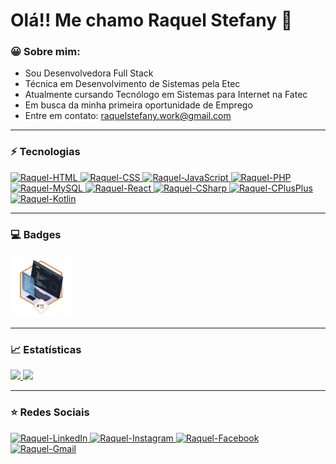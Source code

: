 <h1>
    Olá!! Me chamo Raquel Stefany 👋
</h1>

### 😀 Sobre mim:

- Sou Desenvolvedora Full Stack
- Técnica em Desenvolvimento de Sistemas pela Etec
- Atualmente cursando Tecnólogo em Sistemas para Internet na Fatec
- Em busca da minha primeira oportunidade de Emprego
- Entre em contato: raquelstefany.work@gmail.com

<hr>

### ⚡ Tecnologias

<a href="https://github.com/RaquelStefany">
    <img src="https://img.shields.io/badge/HTML5-E34F26?style=for-the-badge&logo=html5&logoColor=white" alt="Raquel-HTML"/>        
    <img src="https://img.shields.io/badge/CSS3-1572B6?style=for-the-badge&logo=css3&logoColor=white" alt="Raquel-CSS" />   
    <img src="https://img.shields.io/badge/JavaScript-F7DF1E?style=for-the-badge&logo=javascript&logoColor=black" alt="Raquel-JavaScript" />        
    <img src="https://img.shields.io/badge/PHP-777BB4?style=for-the-badge&logo=php&logoColor=white" alt="Raquel-PHP" />    
    <img src="https://img.shields.io/badge/MySQL-00000F?style=for-the-badge&logo=mysql&logoColor=white" alt="Raquel-MySQL" />
    <img src="https://img.shields.io/badge/React-20232A?style=for-the-badge&logo=react&logoColor=61DAFB" alt="Raquel-React" />
    <img src="https://img.shields.io/badge/C%23-239120?style=for-the-badge&logo=c-sharp&logoColor=white" alt="Raquel-CSharp" />
    <img src="https://img.shields.io/badge/C%2B%2B-00599C?style=for-the-badge&logo=c%2B%2B&logoColor=white" alt="Raquel-CPlusPlus" />
    <img src="https://img.shields.io/badge/Kotlin-0095D5?&style=for-the-badge&logo=kotlin&logoColor=white" alt="Raquel-Kotlin" />
</a>

<hr>

### 💻 Badges

<img src="./images/aluraChallengeProject1.png" width="100px" alt="Raquel-Badge do Alura Challenge Projeto 1!"/>

<hr>

### 📈 Estatísticas

<a href="https://github.com/RaquelStefany">
    <img height="200em" src="https://github-readme-stats.vercel.app/api/top-langs/?username=RaquelStefany&layout=compact&langs_count=10&theme=github_dark">
    <img height="200em" src="https://github-readme-stats.vercel.app/api?username=RaquelStefany&show_icons=true&theme=github_dark&include_all_commits=true&count_private=true"/>
</a>

<hr>

### ⭐ Redes Sociais

<div>
    <a href="https://www.linkedin.com/in/raquel-stefany-generoso-rodrigues-a51a7a201/" target="_blank">
        <img src="https://img.shields.io/badge/LinkedIn-0077B5?style=for-the-badge&logo=linkedin&logoColor=white" alt="Raquel-LinkedIn"/>
    </a>      
    <a href="https://www.instagram.com/raquelrodriguez013/" target="_blank">
        <img src="https://img.shields.io/badge/Instagram-E4405F?style=for-the-badge&logo=instagram&logoColor=white" alt="Raquel-Instagram"/>
    </a>
    <a href="https://www.facebook.com/raquelstefany.g/" target="_blank">
        <img src="https://img.shields.io/badge/Facebook-1877F2?style=for-the-badge&logo=facebook&logoColor=white" alt="Raquel-Facebook"/>
    </a>         
    <a href="mailto:raquelstefany.work@gmail.com" target="_blank">
        <img src="https://img.shields.io/badge/Gmail-D14836?style=for-the-badge&logo=gmail&logoColor=white" alt="Raquel-Gmail"/>
    </a> 
</div>
